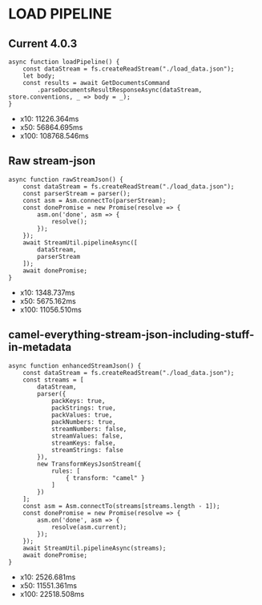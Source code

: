 # LOAD PIPELINE

## Current 4.0.3

```
async function loadPipeline() {
    const dataStream = fs.createReadStream("./load_data.json");
    let body;
    const results = await GetDocumentsCommand
        .parseDocumentsResultResponseAsync(dataStream, store.conventions, _ => body = _);
}
```

- x10: 11226.364ms
- x50: 56864.695ms
- x100: 108768.546ms


## Raw stream-json

```
async function rawStreamJson() {
    const dataStream = fs.createReadStream("./load_data.json");
    const parserStream = parser();
    const asm = Asm.connectTo(parserStream);
    const donePromise = new Promise(resolve => {
        asm.on('done', asm => {
            resolve();
        });
    });
    await StreamUtil.pipelineAsync([
        dataStream,
        parserStream
    ]);
    await donePromise;
}
```

- x10: 1348.737ms
- x50: 5675.162ms
- x100: 11056.510ms

## camel-everything-stream-json-including-stuff-in-metadata

```
async function enhancedStreamJson() {
    const dataStream = fs.createReadStream("./load_data.json");
    const streams = [
        dataStream,
        parser({
            packKeys: true,
            packStrings: true,
            packValues: true,
            packNumbers: true,
            streamNumbers: false,
            streamValues: false,
            streamKeys: false,
            streamStrings: false
        }),
        new TransformKeysJsonStream({
            rules: [
                { transform: "camel" }
            ]
        })
    ];
    const asm = Asm.connectTo(streams[streams.length - 1]);
    const donePromise = new Promise(resolve => {
        asm.on('done', asm => {
            resolve(asm.current);
        });
    });
    await StreamUtil.pipelineAsync(streams);
    await donePromise;
}
```

- x10: 2526.681ms
- x50: 11551.361ms
- x100: 22518.508ms
